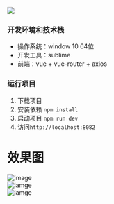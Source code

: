 ![](https://travis-ci.org/wmui/vue-elm.svg?branch=master)
### 开发环境和技术栈
 - 操作系统：window 10 64位
 - 开发工具：sublime
 - 前端：vue + vue-router + axios

### 运行项目
1. 下载项目
2. 安装依赖 `npm install`
3. 启动项目 `npm run dev`
4. 访问`http://localhost:8082`

# 效果图
![image](https://github.com/wmui/vue-elm/blob/master/example/preview/01.png)  
![iamge](https://github.com/wmui/vue-elm/blob/master/example/preview/02.png)  
![iamge](https://github.com/wmui/vue-elm/blob/master/example/preview/03.png)  
